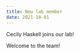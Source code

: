 ```yaml
---
title: New lab member
date: 2021-10-01
---
```


Cecily Haskell joins our lab! 

Welcome to the team!

<!--more-->
